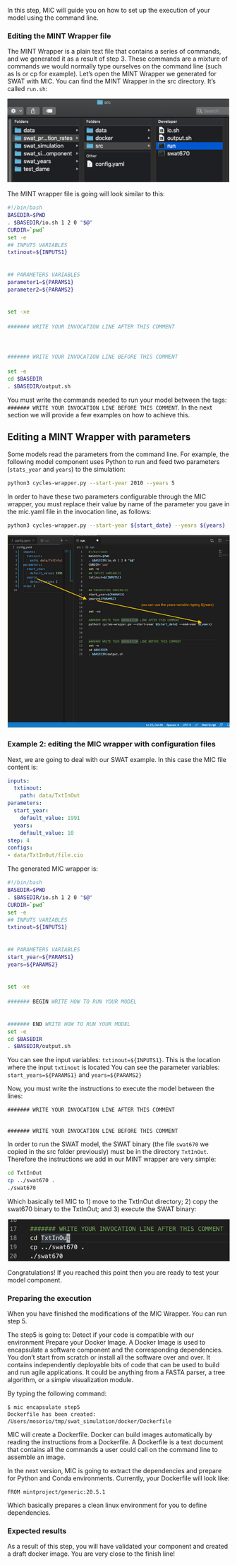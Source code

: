 In this step, MIC will guide you on how to set up the execution of your model using the command line.

### Editing the MINT Wrapper file

The MINT Wrapper is a plain text file that contains a series of commands, and we generated it as a result of step 3. These commands are a mixture of commands we would normally type ourselves on the command line (such as ls or cp for example).
Let’s open the MINT Wrapper we generated for SWAT with MIC. 
You can find the MINT Wrapper in the src directory. It’s called `run.sh`:

![Diagram](figures/05_1.png)

The MINT wrapper file is going will look similar to this:

```bash
#!/bin/bash
BASEDIR=$PWD
. $BASEDIR/io.sh 1 2 0 "$@"
CURDIR=`pwd`
set -e
## INPUTS VARIABLES
txtinout=${INPUTS1}


## PARAMETERS VARIABLES
parameter1=${PARAMS1}
parameter2=${PARAMS2}


set -xe

####### WRITE YOUR INVOCATION LINE AFTER THIS COMMENT



####### WRITE YOUR INVOCATION LINE BEFORE THIS COMMENT

set -e
cd $BASEDIR
. $BASEDIR/output.sh
```

You must write the commands needed to run your model between the tags: `####### WRITE YOUR INVOCATION LINE BEFORE THIS COMMENT`. In the next section we will provide a few examples on how to achieve this.

## Editing a MINT Wrapper with parameters

Some models read the parameters from the command line. For example, the following model component uses Python to run and feed two parameters (`stats_year` and `years`) to the simulation:

```bash
python3 cycles-wrapper.py --start-year 2010 --years 5
```

In order to have these two parameters configurable through the MIC wrapper, you must replace their value by name of the parameter you gave in the mic.yaml file in the invocation line, as follows:

```bash
python3 cycles-wrapper.py --start-year ${start_date} --years ${years}
```

![Diagram](figures/05_02.png)

### Example 2: editing the MIC wrapper with configuration files 
Next, we are going to deal with our SWAT example. In this case the MIC file content is:

```yaml
inputs:
  txtinout:
    path: data/TxtInOut
parameters:
  start_year:
    default_value: 1991
  years:
    default_value: 10
step: 4
configs:
- data/TxtInOut/file.cio
```

The generated MIC wrapper is:
```bash
#!/bin/bash
BASEDIR=$PWD
. $BASEDIR/io.sh 1 2 0 "$@"
CURDIR=`pwd`
set -e
## INPUTS VARIABLES
txtinout=${INPUTS1}


## PARAMETERS VARIABLES
start_year=${PARAMS1}
years=${PARAMS2}


set -xe

####### BEGIN WRITE HOW TO RUN YOUR MODEL


####### END WRITE HOW TO RUN YOUR MODEL
set -e
cd $BASEDIR
. $BASEDIR/output.sh
```
You can see the input variables: `txtinout=${INPUTS1}`. This is the location where the input `txtinout` is located
You can see the parameter variables: `start_years=${PARAMS1}` and `years=${PARAMS2}`

Now, you must write the instructions to execute the model between the lines: 

```
####### WRITE YOUR INVOCATION LINE AFTER THIS COMMENT


####### WRITE YOUR INVOCATION LINE BEFORE THIS COMMENT
```

In order to run the SWAT model, the SWAT binary (the file `swat670` we copied in the src folder previously) must be in the directory `TxtInOut`. Therefore the instructions we add in our MINT wrapper are very simple:

```bash
cd TxtInOut
cp ../swat670 .
./swat670
``` 
Which basically tell MIC to 1) move to the TxtInOut directory; 2) copy the swat670 binary to the TxtInOut; and 3) execute the SWAT binary:

![Diagram](figures/05_03.png)


Congratulations! If you reached this point then you are ready to test your model component.

### Preparing the execution

When you have finished the modifications of the MIC Wrapper. You can run step 5.

The step5 is going to:
Detect if your code is compatible with our environment
Prepare your Docker Image. A Docker Image is used to encapsulate a software component and the corresponding dependencies. You don’t start from scratch or install all the software over and over. It contains independently deployable bits of code that can be used to build and run agile applications. It could be anything from a FASTA parser, a tree algorithm, or a simple visualization module.

By typing the following command:
```
$ mic encapsulate step5                                                   
Dockerfile has been created: /Users/mosorio/tmp/swat_simulation/docker/Dockerfile
```
MIC will create a Dockerfile. Docker can build images automatically by reading the instructions from a Dockerfile. A Dockerfile is a text document that contains all the commands a user could call on the command line to assemble an image. 

In the next version, MIC is going to extract the dependencies and prepare for Python and Conda environments. Currently, your Dockerfile will look like:
```
FROM mintproject/generic:20.5.1

```
Which basically prepares a clean linux environment for you to define dependencies. 
### Expected results 
As a result of this step, you will have validated your component and created a draft docker image. You are very close to the finish line!
